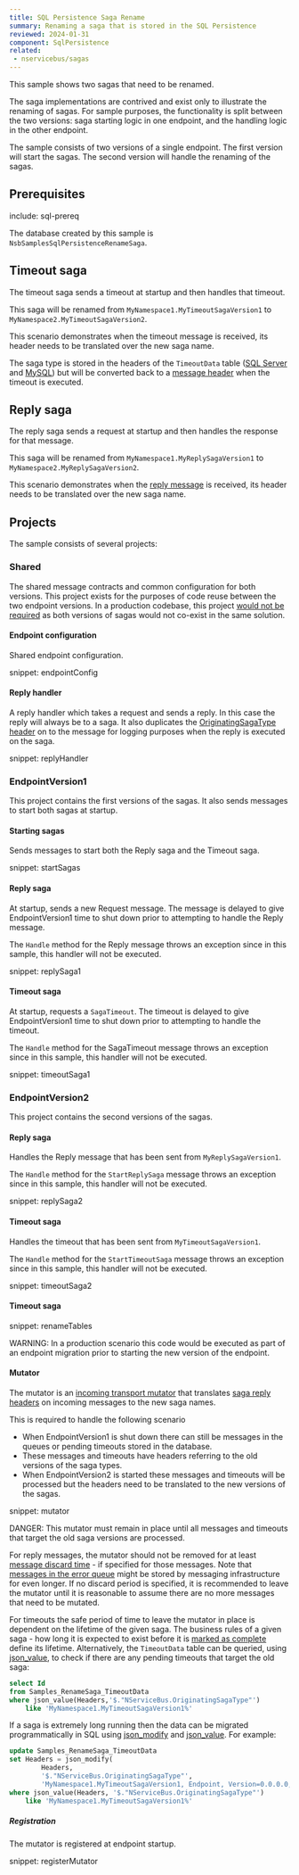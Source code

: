 ```yaml
---
title: SQL Persistence Saga Rename
summary: Renaming a saga that is stored in the SQL Persistence
reviewed: 2024-01-31
component: SqlPersistence
related:
 - nservicebus/sagas
---
```



This sample shows two sagas that need to be renamed.

The saga implementations are contrived and exist only to illustrate the renaming of sagas. For sample purposes, the functionality is split between the two versions: saga starting logic in one endpoint, and the handling logic in the other endpoint.

The sample consists of two versions of a single endpoint. The first version will start the sagas. The second version will handle the renaming of the sagas.


## Prerequisites

include: sql-prereq

The database created by this sample is `NsbSamplesSqlPersistenceRenameSaga`.


## Timeout saga

The timeout saga sends a timeout at startup and then handles that timeout.

This saga will be renamed from `MyNamespace1.MyTimeoutSagaVersion1` to `MyNamespace2.MyTimeoutSagaVersion2`.

This scenario demonstrates when the timeout message is received, its header needs to be translated over the new saga name.

The saga type is stored in the headers of the `TimeoutData` table ([SQL Server](/persistence/sql/sqlserver-scripts.md#build-time-timeout-create-table) and [MySQL](/persistence/sql/mysql-scripts.md#build-time-timeout-create-table)) but will be converted back to a [message header](/nservicebus/messaging/headers.md#saga-related-headers-requesting-a-timeout-from-a-saga) when the timeout is executed.


## Reply saga

The reply saga sends a request at startup and then handles the response for that message.

This saga will be renamed from `MyNamespace1.MyReplySagaVersion1` to `MyNamespace2.MyReplySagaVersion2`.

This scenario demonstrates when the [reply message](/nservicebus/messaging/headers.md#saga-related-headers-replying-to-a-saga) is received, its header needs to be translated over the new saga name.


## Projects

The sample consists of several projects:


### Shared

The shared message contracts and common configuration for both versions. This project exists for the purposes of code reuse between the two endpoint versions. In a production codebase, this project [would not be required](/samples/#technology-choices-messages-definitions) as both versions of sagas would not co-exist in the same solution.


#### Endpoint configuration

Shared endpoint configuration.

snippet: endpointConfig


#### Reply handler

A reply handler which takes a request and sends a reply. In this case the reply will always be to a saga. It also duplicates the [OriginatingSagaType header](/nservicebus/messaging/headers.md#saga-related-headers) on to the message for logging purposes when the reply is executed on the saga.

snippet: replyHandler


### EndpointVersion1

This project contains the first versions of the sagas. It also sends messages to start both sagas at startup.


#### Starting sagas

Sends messages to start both the Reply saga and the Timeout saga.

snippet: startSagas


#### Reply saga

At startup, sends a new Request message. The message is delayed to give EndpointVersion1 time to shut down prior to attempting to handle the Reply message.

The `Handle` method for the Reply message throws an exception since in this sample, this handler will not be executed.

snippet: replySaga1


#### Timeout saga

At startup, requests a `SagaTimeout`. The timeout is delayed to give EndpointVersion1 time to shut down prior to attempting to handle the timeout.

The `Handle` method for the SagaTimeout message throws an exception since in this sample, this handler will not be executed.

snippet: timeoutSaga1


###  EndpointVersion2

This project contains the second versions of the sagas.


#### Reply saga

Handles the Reply message that has been sent from `MyReplySagaVersion1`.

The `Handle` method for the `StartReplySaga` message throws an exception since in this sample, this handler will not be executed.


snippet: replySaga2


#### Timeout saga

Handles the timeout that has been sent from `MyTimeoutSagaVersion1`.

The `Handle` method for the `StartTimeoutSaga` message throws an exception since in this sample, this handler will not be executed.

snippet: timeoutSaga2


#### Timeout saga

snippet: renameTables

WARNING: In a production scenario this code would be executed as part of an endpoint migration prior to starting the new version of the endpoint.


#### Mutator

The mutator is an [incoming transport mutator](/nservicebus/pipeline/message-mutators.md#transport-messages-mutators-imutateincomingtransportmessages) that translates [saga reply headers](/nservicebus/messaging/headers.md#saga-related-headers-replying-to-a-saga) on incoming messages to the new saga names.

This is required to handle the following scenario

 * When EndpointVersion1 is shut down there can still be messages in the queues or pending timeouts stored in the database.
 * These messages and timeouts have headers referring to the old versions of the saga types.
 * When EndpointVersion2 is started these messages and timeouts will be processed but the headers need to be translated to the new versions of the sagas.

snippet: mutator

DANGER: This mutator must remain in place until all messages and timeouts that target the old saga versions are processed.

For reply messages, the mutator should not be removed for at least [message discard time](/nservicebus/messaging/discard-old-messages.md) - if specified for those messages. Note that [messages in the error queue](/nservicebus/recoverability/configure-error-handling.md) might be stored by messaging infrastructure for even longer. If no discard period is specified, it is recommended to leave the mutator until it is reasonable to assume there are no more messages that need to be mutated.

For timeouts the safe period of time to leave the mutator in place is dependent on the lifetime of the given saga. The business rules of a given saga - how long it is expected to exist before it is [marked as complete](/nservicebus/sagas/#ending-a-saga) define its lifetime. Alternatively, the `TimeoutData` table can be queried, using [json_value](https://docs.microsoft.com/en-us/sql/t-sql/functions/json-value-transact-sql), to check if there are any pending timeouts that target the old saga:

```sql
select Id
from Samples_RenameSaga_TimeoutData
where json_value(Headers,'$."NServiceBus.OriginatingSagaType"')
    like 'MyNamespace1.MyTimeoutSagaVersion1%'
```

If a saga is extremely long running then the data can be migrated programmatically in SQL using [json_modify](https://docs.microsoft.com/en-us/sql/t-sql/functions/json-modify-transact-sql) and [json_value](https://docs.microsoft.com/en-us/sql/t-sql/functions/json-value-transact-sql). For example:

```sql
update Samples_RenameSaga_TimeoutData
set Headers = json_modify(
        Headers,
        '$."NServiceBus.OriginatingSagaType"',
        'MyNamespace1.MyTimeoutSagaVersion1, Endpoint, Version=0.0.0.0, Culture=neutral, PublicKeyToken=null')
where json_value(Headers, '$."NServiceBus.OriginatingSagaType"')
    like 'MyNamespace1.MyTimeoutSagaVersion1%'
```


##### Registration

The mutator is registered at endpoint startup.

snippet: registerMutator
